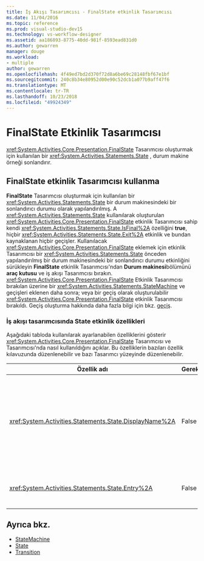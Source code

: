```yaml
---
title: İş Akışı Tasarımcısı - FinalState etkinlik Tasarımcısı
ms.date: 11/04/2016
ms.topic: reference
ms.prod: visual-studio-dev15
ms.technology: vs-workflow-designer
ms.assetid: aa186893-8775-40dd-981f-8593ead831d0
ms.author: gewarren
manager: douge
ms.workload:
- multiple
author: gewarren
ms.openlocfilehash: 4f49ed7bd2d370f72d8a6be69c28148fbf67e1bf
ms.sourcegitcommit: 240c8b34e80952d00e90c52dcb1a077b9aff47f6
ms.translationtype: MT
ms.contentlocale: tr-TR
ms.lasthandoff: 10/23/2018
ms.locfileid: "49924349"
---
```

# <a name="finalstate-activity-designer"></a>FinalState Etkinlik Tasarımcısı

<xref:System.Activities.Core.Presentation.FinalState> Tasarımcısı oluşturmak için kullanılan bir <xref:System.Activities.Statements.State> , durum makine örneği sonlandırır.

## <a name="using-the-finalstate-activity-designer"></a>FinalState etkinlik Tasarımcısı kullanma

**FinalState** Tasarımcısı oluşturmak için kullanılan bir <xref:System.Activities.Statements.State> bir durum makinesindeki bir sonlandırıcı durumu olarak yapılandırılmış. A <xref:System.Activities.Statements.State> kullanılarak oluşturulan <xref:System.Activities.Core.Presentation.FinalState> etkinlik Tasarımcısı sahip kendi <xref:System.Activities.Statements.State.IsFinal%2A> özelliğini **true**, hiçbir <xref:System.Activities.Statements.State.Exit%2A> etkinlik ve bundan kaynaklanan hiçbir geçişler. Kullanılacak <xref:System.Activities.Core.Presentation.FinalState> eklemek için etkinlik Tasarımcısı bir <xref:System.Activities.Statements.State> önceden yapılandırılmış bir durum makinesindeki bir sonlandırıcı durumu etkinliğini sürükleyin **FinalState** etkinlik Tasarımcısı'ndan **Durum makinesi**bölümünü **araç kutusu** ve iş akışı Tasarımcısı bırakın. <xref:System.Activities.Core.Presentation.FinalState> Etkinlik Tasarımcısı bırakılan üzerine bir <xref:System.Activities.Statements.StateMachine> ve geçişleri eklenen daha sonra; veya bir geçiş olarak oluşturulabilir <xref:System.Activities.Core.Presentation.FinalState> etkinlik Tasarımcısı bırakıldı. Geçiş oluşturma hakkında daha fazla bilgi için bkz. [geçiş](../workflow-designer/transition-activity-designer.md).

### <a name="state-activity-properties-in-the-workflow-designer"></a>İş akışı tasarımcısında State etkinlik özellikleri

Aşağıdaki tabloda kullanılarak ayarlanabilen özelliklerini gösterir <xref:System.Activities.Core.Presentation.FinalState> Tasarımcısı ve Tasarımcısı'nda nasıl kullanıldığını açıklar. Bu özelliklerin bazıları özellik kılavuzunda düzenlenebilir ve bazı Tasarımcı yüzeyinde düzenlenebilir.

|Özellik adı|Gerekli|Kullanım|
|-|--------------|-|
|<xref:System.Activities.Statements.State.DisplayName%2A>|False|Kolay adı belirtir <xref:System.Activities.Statements.State> üst bilgisindeki etkinlik Tasarımcısı. Varsayılan değer **durumu**. Değer özellik kılavuzunda veya etkinlik Tasarımcısı başlığındaki doğrudan düzenleyebilirsiniz. <xref:System.Activities.Statements.State.DisplayName%2A> İş akışı Tasarımcısı üst kısmında görüntülenen içerik haritalı gezinme kullanılır.<br /><br /> Ancak <xref:System.Activities.Statements.State.DisplayName%2A> kati şekilde gerekli değil kullanmak için en iyi bir uygulamadır.|
|<xref:System.Activities.Statements.State.Entry%2A>|False|Bu durum için geçirildiğinde basıldığında uygulanacak eylemi belirtir. Bu değer, bir etkinlikten sürükleyerek ayarlanabilir **araç kutusu** üzerine sürükleyip bırakarak <xref:System.Activities.Statements.State.Entry%2A> durumu bölümü.|

## <a name="see-also"></a>Ayrıca bkz.

- [StateMachine](../workflow-designer/statemachine-activity-designer.md)
- [State](../workflow-designer/state-activity-designer.md)
- [Transition](../workflow-designer/transition-activity-designer.md)